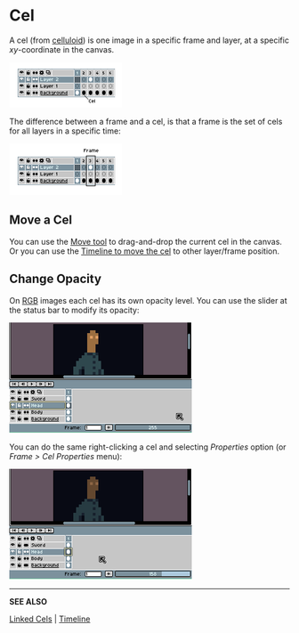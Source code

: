 # Cel

A cel (from [celluloid](http://en.wikipedia.org/wiki/Cel)) is one
image in a specific frame and layer, at a specific *xy*-coordinate in
the canvas.

![Cel on Timeline](cel/cel-on-timeline.png)

The difference between a frame and a cel, is that a frame is the set of
cels for all layers in a specific time:

![Frame on Timeline](cel/frame-on-timeline.png)

## Move a Cel

You can use the [Move tool](move-tool.md) to drag-and-drop the current
cel in the canvas. Or you can use the [Timeline to move the cel](move-cel.md) to
other layer/frame position.

## Change Opacity

On [RGB](color.md#rgb) images each cel has its own opacity
level. You can use the slider at the status bar to modify its opacity:

![Cel Opacity](cel/cel-opacity.gif)

You can do the same right-clicking a cel and selecting *Properties* option (or *Frame > Cel Properties* menu):

![Cel Properties](cel/cel-properties.gif)

----

**SEE ALSO**

[Linked Cels](linked-cels.md) |
[Timeline](timeline.md)
